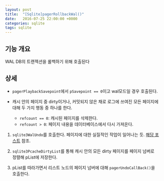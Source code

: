 ```yaml
---
layout: post
title:  "[Sqlite]pagerRollbackWal()"
date:   2016-07-25 22:00:00 +0000
categories: sqlite
tags: sqlite
---
```


## 기능 개요

WAL DB의 트랜젝션을 롤백하기 위해 호출된다

## 상세

- `pagerPlaybackSavepoint`에서 `pSavepoint == 0`이고 wal모드일 경우 호출된다.

- 캐시 안의 페이지 중 dirty이거나, 커밋되지 않은 채로 로그에 쓰여진 모든 페이지에 대해 두 가지 행동 중 하나를 한다.

  - `refcount == 0`: 캐시된 페이지를 삭제한다.
  - `refcount > 0`: 페이지 내용을 데이터베이스에서 다시 가져온다.

1. `sqlite3WalUndo`를 호출한다. 페이지에 대한 실질적인 작업이 일어나는 듯. [해당 포스트](http://orc1226.github.io/2016/07/SQLite-sqlite3WalUndo) 참조.

2. `sqlite3PcacheDirtyList`를 통해 캐시 안의 모든 dirty 페이지를 페이지 넘버로 정렬해 pList에 저장한다.

3. pList를 따라가면서 리스트 노드의 페이지 넘버에 대해 `pagerUndoCallBack()`을 호출한다.
